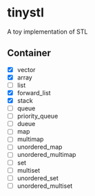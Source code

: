 tinystl
=======
A toy implementation of STL

## Container
- [x] vector
- [x] array
- [ ] list
- [x] forward_list
- [x] stack
- [ ] queue
- [ ] priority_queue
- [ ] dueue
- [ ] map
- [ ] multimap
- [ ] unordered_map
- [ ] unordered_multimap
- [ ] set
- [ ] multiset
- [ ] unordered_set
- [ ] unordered_multiset
